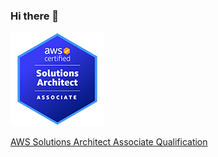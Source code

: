 ### Hi there 👋

![AWS Solutions Architect Badge](aws-certified-solutions-architect-associate.png)

[AWS Solutions Architect Associate Qualification](https://www.credly.com/badges/b6b35551-138d-4628-bfbb-92b5fecd99bc/public_url)
<!--
**stevemorland/stevemorland** is a ✨ _special_ ✨ repository because its `README.md` (this file) appears on your GitHub profile.

Here are some ideas to get you started:

- 🔭 I’m currently working on ...
- 🌱 I’m currently learning ...
- 👯 I’m looking to collaborate on ...
- 🤔 I’m looking for help with ...
- 💬 Ask me about ...
- 📫 How to reach me: ...
- 😄 Pronouns: ...
- ⚡ Fun fact: ...
-->

